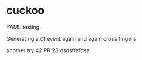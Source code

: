 # cuckoo
YAML testing

Generating a CI event again and again
cross fingers

another try
42
PR 23
dsdsffafdsa
